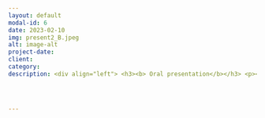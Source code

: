 ```yaml
---
layout: default
modal-id: 6
date: 2023-02-10
img: present2_B.jpeg
alt: image-alt
project-date: 
client: 
category: 
description: <div align="left"> <h3><b> Oral presentation</b></h3> <p><h4><b> 1. Conference- The Society for Pediatric and Perinatal Epidemiologic Research (SPER) (Chicago, IL)</b></h4> <p> <b>Damilola R Owoade</b>, Monica Unseld, Emily K. Reece, Madeline M. Tomlinson, Anne Wallis, Cynthia Corbitt, Ted Smith, Aruni Bhatnagar, and Kira C. Taylor. Acute tear gas exposure symptoms and adverse male reproductive outcomes. Poster presented at; SPER; June 14, 2022; Chicago, IL.<br> <br> </br> </br> <p><h3><b> Poster presentations</b></h3>  <p><h4><b> 1. Conference- Research!Louisville (Louisville, KY)</b></h4> <p><b> Damilola R Owoade</b>, Monica Unseld, Emily K. Reece, Madeline M. Tomlinson, Anne Wallis, Cynthia Corbitt, Ted Smith, Aruni Bhatnagar, and Kira C. Taylor. Acute tear gas exposure symptoms and adverse male reproductive outcomes. Poster presented at; Research Louisville; September 22, 2022; Louisville, KY. <p> Award- 1st position (PhD level). <a href="/Users/damilolaowoade/DharmieCode.github.io/img/portfolio/researchlouis.png" target= "_blank"</i> Certificate.</a> <p><h4><b> <br> </br>2. Conference- Spark Conference (Lubbock, TX) </b></h4> <p><b> Damilola R Owoade</b>, Drew Rasmussen, Summre Blakely, Nathan Villalpando, Jaffer Samad, Hridoy Haq, Susan Mengel, LisaAnn Gittner, Hafiz Khan. Investigating Breast Cancer Incidence and Mortality in a Rural West Texas Parmer County. Poster presented at Spark Conference; April 23, 2018; Lubbock, TX. 




---
```

